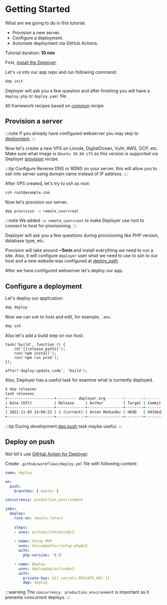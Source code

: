 # Getting Started

What are we going to do in this tutorial:
- Provision a new server.
- Configure a deployment.
- Automate deployment via GitHub Actions.

Tutorial duration: **10 min**

First, [install the Deployer](installation.md).

Let's `cd` into our app repo and run following command:

```bash
dep init
```

Deployer will ask you a few question and after finishing you will have a 
`deploy.php` or `deploy.yaml` file.

All framework recipes based on [common](recipe/common.md) recipe. 

## Provision a server

:::note
If you already have configured webserver you may skip to 
[deployment](#configure-a-deployment).
:::

Now let's create a new VPS on Linode, DigitalOcean, Vultr, AWS, GCP, etc. 
Make sure what image is `Ubuntu 20.04 LTS` as this version is supported via 
Deployer [provision](recipe/provision.md) recipe.

:::tip
Configure Reverse DNS or RDNS on your server, this will allow you to ssh into 
server using domain name instead of IP address. 
:::

After VPS created, let's try to ssh as root:
```bash
ssh root@example.com
```

Now let's provision our server.

```bash
dep provision -o remote_user=root
```

:::note
We added `-o remote_user=root` to make Deployer use root to connect to host for
provisioning.
:::

Deployer will ask you a few questions during provisioning like PHP version, 
database type, etc.

Provision will take around **~5min** and install everything we need to run a 
site. Also, it will configure `deployer` user what we need to use to ssh to our 
host and a new website was configured at [deploy_path](recipe/common.md#deploy_path).

After we have configured webserver let's deploy our 
app.

## Configure a deployment

Let's deploy our application:
```bash
dep deploy
```

Now we can ssh to host and edit, for example, `.env`.

```bash
dep ssh
```

Also let's add a build step on our host:
```phpr
task('build', function () {
    cd('{{release_path}}');
    run('npm install');
    run('npm run prod');
});

after('deploy:update_code', 'build');
```

Also, Deployer has a useful task for examine what is currently deployed.
```bash
$ dep releases
task releases
+---------------------+--------- deployer.org -------+--------+-----------+
| Date (UTC)          | Release     | Author         | Target | Commit    |
+---------------------+-------------+----------------+--------+-----------+
| 2021-11-05 14:00:22 | 1 (current) | Anton Medvedev | HEAD   | 943ded2be |
+---------------------+-------------+----------------+--------+-----------+
```

:::tip
During development [dep push](recipe/deploy/push.md) task maybe useful.
:::

## Deploy on push

Not let's use [GitHub Action for Deployer](https://github.com/deployphp/action).

Create `.github/workflows/deploy.yml` file with following content:

```yaml
name: deploy

on:
  push:
    branches: [ master ]

concurrency: production_environment

jobs:
  deploy:
    runs-on: ubuntu-latest
    
    steps:
    - uses: actions/checkout@v2
  
    - name: Setup PHP
      uses: shivammathur/setup-php@v2
      with:
        php-version: '8.0' 

    - name: Deploy
      uses: deployphp/action@v1
      with:
        private-key: ${{ secrets.PRIVATE_KEY }}
        dep: deploy
```

:::warning
The `concurrency: production_environment` is important as it prevents concurrent 
deploys.
:::
